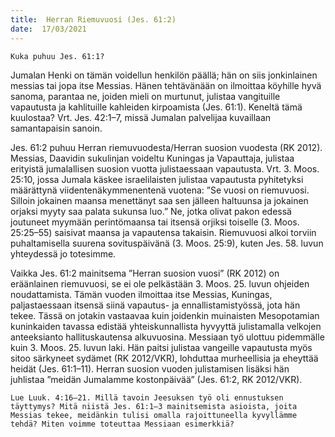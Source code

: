```yaml
---
title:  Herran Riemuvuosi (Jes. 61:2)
date:  17/03/2021
---
```


`Kuka puhuu Jes. 61:1?`

Jumalan Henki on tämän voidellun henkilön päällä; hän on siis jonkinlainen messias tai jopa itse Messias. Hänen tehtävänään on ilmoittaa köyhille hyvä sanoma, parantaa ne, joiden mieli on murtunut, julistaa vangituille vapautusta ja kahlituille kahleiden kirpoamista (Jes. 61:1). Keneltä tämä kuulostaa? Vrt. Jes. 42:1–7, missä Jumalan palvelijaa kuvaillaan samantapaisin sanoin.

Jes. 61:2 puhuu Herran riemuvuodesta/Herran suosion vuodesta (RK 2012). Messias, Daavidin sukulinjan voideltu Kuningas ja Vapauttaja, julistaa erityistä jumalallisen suosion vuotta julistaessaan vapautusta. Vrt. 3. Moos. 25:10, jossa Jumala käskee israelilaisten julistaa vapautusta pyhitetyksi määrättynä viidentenäkymmenentenä vuotena: ”Se vuosi on riemuvuosi. Silloin jokainen maansa menettänyt saa sen jälleen haltuunsa ja jokainen orjaksi myyty saa palata sukunsa luo.” Ne, jotka olivat pakon edessä joutuneet myymään perintömaansa tai itsensä orjiksi toiselle (3. Moos. 25:25–55) saisivat maansa ja vapautensa takaisin. Riemuvuosi alkoi torviin puhaltamisella suurena sovituspäivänä (3. Moos. 25:9), kuten Jes. 58. luvun yhteydessä jo totesimme.

Vaikka Jes. 61:2 mainitsema ”Herran suosion vuosi” (RK 2012) on eräänlainen riemuvuosi, se ei ole pelkästään 3. Moos. 25. luvun ohjeiden noudattamista. Tämän vuoden ilmoittaa itse Messias, Kuningas, paljastaessaan itsensä siinä vapautus- ja ennallistamistyössä, jota hän tekee. Tässä on jotakin vastaavaa kuin joidenkin muinaisten Mesopotamian kuninkaiden tavassa edistää yhteiskunnallista hyvyyttä julistamalla velkojen anteeksianto hallituskautensa alkuvuosina. Messiaan työ ulottuu pidemmälle kuin 3. Moos. 25. luvun laki. Hän paitsi julistaa vangeille vapautusta myös sitoo särkyneet sydämet (RK 2012/VKR), lohduttaa murheellisia ja eheyttää heidät (Jes. 61:1–11). Herran suosion vuoden julistamisen lisäksi hän juhlistaa ”meidän Jumalamme kostonpäivää” (Jes. 61:2, RK 2012/VKR).

`Lue Luuk. 4:16–21. Millä tavoin Jeesuksen työ oli ennustuksen täyttymys? Mitä niistä Jes. 61:1–3 mainitsemista asioista, joita Messias tekee, meidänkin tulisi omalla rajoittuneella kyvyllämme tehdä? Miten voimme toteuttaa Messiaan esimerkkiä?`